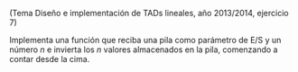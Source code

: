 (Tema Diseño e implementación de TADs lineales, año 2013/2014, ejercicio 7)

Implementa una función que reciba una pila como parámetro de E/S y un número *n* e invierta los *n* valores almacenados en la pila, comenzando a contar desde la cima.
